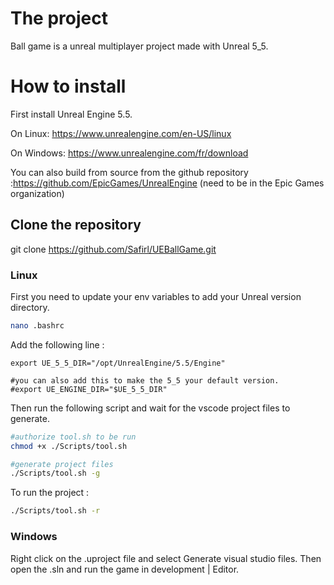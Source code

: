 # The project

Ball game is a unreal multiplayer project made with Unreal 5_5.

# How to install

First install Unreal Engine 5.5.

On Linux: https://www.unrealengine.com/en-US/linux

On Windows: https://www.unrealengine.com/fr/download

You can also build from source from the github repository :https://github.com/EpicGames/UnrealEngine (need to be in the Epic Games organization)

## Clone the repository

git clone https://github.com/Safirl/UEBallGame.git

### Linux

First you need to update your env variables to add your Unreal version directory.
```bash
nano .bashrc
```
Add the following line :
```
export UE_5_5_DIR="/opt/UnrealEngine/5.5/Engine"

#you can also add this to make the 5_5 your default version.
#export UE_ENGINE_DIR="$UE_5_5_DIR"
```

Then run the following script and wait for the vscode project files to generate.

```bash
#authorize tool.sh to be run
chmod +x ./Scripts/tool.sh

#generate project files
./Scripts/tool.sh -g
```

To run the project :

```bash
./Scripts/tool.sh -r
```

### Windows

Right click on the .uproject file and select Generate visual studio files. Then open the .sln and run the game in development | Editor.

